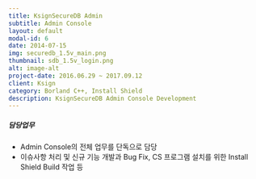 ```yaml
---
title: KsignSecureDB Admin
subtitle: Admin Console
layout: default
modal-id: 6
date: 2014-07-15
img: securedb_1.5v_main.png
thumbnail: sdb_1.5v_login.png
alt: image-alt
project-date: 2016.06.29 ~ 2017.09.12
client: Ksign
category: Borland C++, Install Shield
description: KsignSecureDB Admin Console Development
---
```

##### 담당업무
* Admin Console의 전체 업무를 단독으로 담당
* 이슈사항 처리 및 신규 기능 개발과 Bug Fix, CS 프로그램 설치를 위한 Install Shield Build 작업 등
